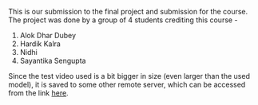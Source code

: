 This is our submission to the final project and submission for the course. The project was done by a group of 4 students crediting this course -

1) Alok Dhar Dubey
2) Hardik Kalra
3) Nidhi
4) Sayantika Sengupta


Since the test video used is a bit bigger in size (even larger than the used model), it is saved to some other remote server, which can be accessed from the link [here](https://drive.google.com/file/d/1diTLdIP9788N_DYs-ShNOQLnOpQICiQG/view?usp=sharing).
